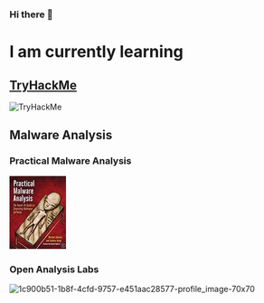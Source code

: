 ### Hi there 👋

<!--
**pwicz/pwicz** is a ✨ _special_ ✨ repository because its `README.md` (this file) appears on your GitHub profile.

Here are some ideas to get you started:

- 🔭 I’m currently working on ...
- 🌱 I’m currently learning ...
- 👯 I’m looking to collaborate on ...
- 🤔 I’m looking for help with ...
- 💬 Ask me about ...
- 📫 How to reach me: ...
- 😄 Pronouns: ...
- ⚡ Fun fact: ...
-->

# I am currently learning
## [TryHackMe](https://tryhackme.com/p/Moteke)
<img src="https://tryhackme-badges.s3.amazonaws.com/Moteke.png" alt="TryHackMe">

## Malware Analysis
### Practical Malware Analysis

[![Practical Malware Analysis book](/assets/malware-an-small.jpg)](https://nostarch.com/malware)

### Open Analysis Labs

![1c900b51-1b8f-4cfd-9757-e451aac28577-profile_image-70x70](https://user-images.githubusercontent.com/30510104/188333152-eb639025-50d8-4eb9-b640-6028a1e33c31.png)

